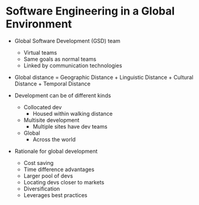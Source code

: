 # Software Engineering in a Global Environment

- Global Software Development (GSD) team
  - Virtual teams
  - Same goals as normal teams
  - Linked by communication technologies

- Global distance = Geographic Distance + Linguistic Distance + Cultural Distance + Temporal Distance

- Development can be of different kinds
  - Collocated dev
    - Housed within walking distance
  - Multisite development
    - Multiple sites have dev teams
  - Global
    - Across the world

- Rationale for global development
  - Cost saving
  - Time difference advantages
  - Larger pool of devs
  - Locating devs closer to markets
  - Diversification
  - Leverages best practices